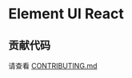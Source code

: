 # Element UI React

## 贡献代码

请查看 [CONTRIBUTING.md](https://github.com/eleme/element-react/blob/master/CONTRIBUTING.md)
